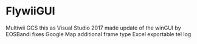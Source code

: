 # FlywiiGUI
Multiwii GCS
this as Visual Studio 2017 made update of the winGUI by EOSBandi
fixes Google Map
additional frame type
Excel exportable tel log 
